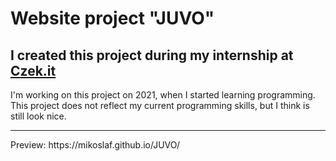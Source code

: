 # Website project "JUVO"
## I created this project during my internship at [Czek.it](https://czek.it/)

I'm working on this project on 2021, when I started learning programming.<br>
This project does not reflect my current programming skills, but I think is still look nice. 
<hr>
Preview: https://mikoslaf.github.io/JUVO/
